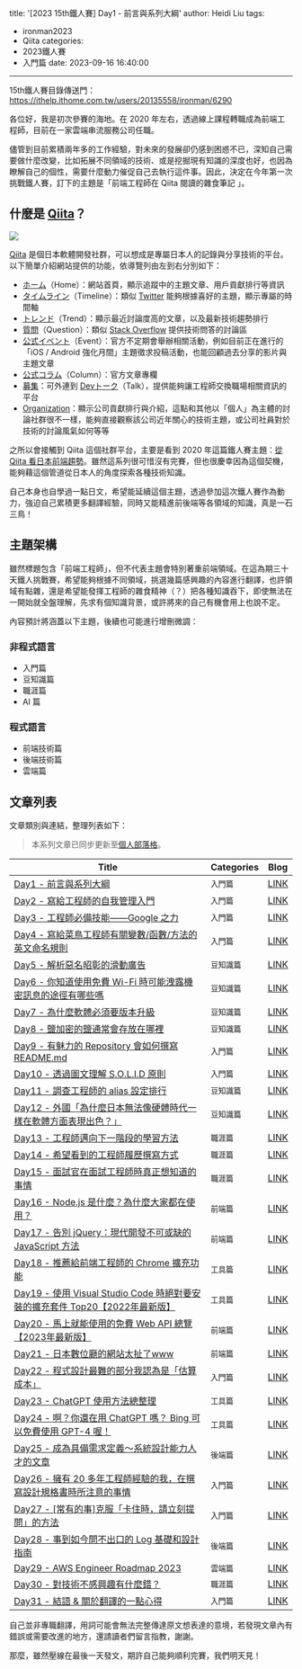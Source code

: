 title: '[2023 15th鐵人賽] Day1 - 前言與系列大綱'
author: Heidi Liu
tags:
  - ironman2023
  - Qiita
categories:
  - 2023鐵人賽
  - 入門篇
date: 2023-09-16 16:40:00
---

15th鐵人賽目錄傳送門：https://ithelp.ithome.com.tw/users/20135558/ironman/6290

<!--more-->

各位好，我是初次參賽的海地。在 2020 年左右，透過線上課程轉職成為前端工程師，目前在一家雲端串流服務公司任職。

儘管到目前累積兩年多的工作經驗，對未來的發展卻仍感到困惑不已，深知自己需要做什麼改變，比如拓展不同領域的技術、或是挖掘現有知識的深度也好，也因為瞭解自己的個性，需要什麼動力催促自己去執行這件事。因此，決定在今年第一次挑戰鐵人賽，訂下的主題是「前端工程師在 Qiita 閱讀的雜食筆記 」。

## 什麼是 [Qiita](https://qiita.com/)？

![](https://hackmd.io/_uploads/HkS6XJm1T.png)

[Qiita](https://qiita.com/) 是個日本軟體開發社群，可以想成是專屬日本人的記錄與分享技術的平台。以下簡單介紹網站提供的功能，依導覽列由左到右分別如下：

- [ホーム](https://qiita.com/)（Home）：網站首頁，顯示追蹤中的主題文章、用戶貢獻排行等資訊
- [タイムライン](https://qiita.com/timeline)（Timeline）：類似 [Twitter](https://twitter.com/) 能夠根據喜好的主題，顯示專屬的時間軸
- [トレンド](https://qiita.com/trend)（Trend）：顯示最近討論度高的文章，以及最新技術趨勢排行
- [質問](https://qiita.com/question-feed)（Question）：類似 [Stack Overflow](https://stackoverflow.com/) 提供技術問答的討論區
- [公式イベント](https://qiita.com/official-events)（Event）：官方不定期會舉辦相關活動，例如目前正在進行的「iOS / Android 強化月間」主題徵求投稿活動，也能回顧過去分享的影片與主題文章
- [公式コラム](https://qiita.com/official-columns)（Column）：官方文章專欄
- [募集](https://qiita.com/opportunities)：可外連到 [Devトーク](https://jobs.qiita.com/dev_talks/about)（Talk），提供能夠讓工程師交換職場相關資訊的平台
- [Organization](https://qiita.com/organizations)：顯示公司貢獻排行與介紹，這點和其他以「個人」為主體的討論社群很不一樣，能夠直接觀察該公司近年關心的技術主題，或公司社員對於技術的討論風氣如何等等

之所以會接觸到 Qiita 這個社群平台，主要是看到 2020 年這篇鐵人賽主題：[從 Qiita 看日本前端趨勢](https://ithelp.ithome.com.tw/users/20129711/ironman/3224)。雖然這系列很可惜沒有完賽，但也很慶幸因為這個契機，能夠藉這個管道從日本人的角度探索各種技術知識。

自己本身也自學過一點日文，希望能延續這個主題，透過參加這次鐵人賽作為動力，強迫自己累積更多翻譯經驗，同時又能精進前後端等各領域的知識，真是一石三鳥！

## 主題架構

雖然標題包含「前端工程師」，但不代表主題會特別著重前端領域。在這為期三十天鐵人挑戰賽，希望能夠根據不同領域，挑選幾篇感興趣的內容進行翻譯，也許領域有點雜，還是希望能發揮工程師的雜食精神（？）把各種知識吞下，即使無法在一開始就全盤理解，先求有個知識背景，或許將來的自己有機會用上也說不定。

內容預計將涵蓋以下主題，後續也可能進行增刪微調：

### 非程式語言

* 入門篇
* 豆知識篇
* 職涯篇
* AI 篇

### 程式語言

* 前端技術篇
* 後端技術篇
* 雲端篇

## 文章列表

文章類別與連結，整理列表如下：

> 本系列文章已同步更新至[個人部落格](https://heidiliu2020.github.io/categories/2023%E9%90%B5%E4%BA%BA%E8%B3%BD/)。

| Title  | Categories | Blog |
| ----  | ---- | ---- |
| [Day1 - 前言與系列大綱](https://ithelp.ithome.com.tw/articles/10315204) 	| `入門篇` | [LINK](https://heidiliu2020.github.io/ironman-2023-day-1/) |
| [Day2 - 寫給工程師的自我管理入門](https://ithelp.ithome.com.tw/articles/10319718) 	| `入門篇` | [LINK](https://heidiliu2020.github.io/ironman-2023-day-2/) |
| [Day3 - 工程師必備技能——Google 之力](https://ithelp.ithome.com.tw/articles/10321245) 	| `入門篇` | [LINK](https://heidiliu2020.github.io/ironman-2023-day-3/) |
| [Day4	- 寫給菜鳥工程師有關變數/函數/方法的英文命名規則](https://ithelp.ithome.com.tw/articles/10321397) 	| `入門篇` | [LINK](https://heidiliu2020.github.io/ironman-2023-day-4/) |
| [Day5 - 解析惡名昭彰的滑動廣告](https://ithelp.ithome.com.tw/articles/10323120) 	| `豆知識篇` | [LINK](https://heidiliu2020.github.io/ironman-2023-day-5/) |
| [Day6 - 你知道使用免費 Wi-Fi 時可能洩露機密訊息的途徑有哪些嗎](https://ithelp.ithome.com.tw/articles/10323820) 	| `豆知識篇` | [LINK](https://heidiliu2020.github.io/ironman-2023-day-6/) |
| [Day7 - 為什麼軟體必須要版本升級](https://ithelp.ithome.com.tw/articles/10324676) 	| `豆知識篇` | [LINK](https://heidiliu2020.github.io/ironman-2023-day-7/) |
| [Day8 - 鹽加密的鹽通常會存放在哪裡](https://ithelp.ithome.com.tw/articles/10325490) 	| `豆知識篇` | [LINK](https://heidiliu2020.github.io/ironman-2023-day-8/) |
| [Day9 - 有魅力的 Repository 會如何撰寫 README.md](https://ithelp.ithome.com.tw/articles/10326199) 	| `入門篇` | [LINK](https://heidiliu2020.github.io/ironman-2023-day-9/) |
| [Day10 - 透過圖文理解 S.O.L.I.D 原則](https://ithelp.ithome.com.tw/articles/10326231) 	| `入門篇` | [LINK](https://heidiliu2020.github.io/ironman-2023-day-10/) |
| [Day11 - 調查工程師的 alias 設定排行](https://ithelp.ithome.com.tw/articles/10328121) 	| `豆知識篇` | [LINK](https://heidiliu2020.github.io/ironman-2023-day-11/) |
| [Day12 - 外國「為什麼日本無法像硬體時代一樣在軟體方面表現出色？」](https://ithelp.ithome.com.tw/articles/10328120) 	| `豆知識篇` | [LINK](https://heidiliu2020.github.io/ironman-2023-day-12/) |
| [Day13 - 工程師邁向下一階段的學習方法](https://ithelp.ithome.com.tw/articles/10329658) 	| `職涯篇` | [LINK](https://heidiliu2020.github.io/ironman-2023-day-13/) |
| [Day14 - 希望看到的工程師履歷撰寫方式](https://ithelp.ithome.com.tw/articles/10330376) 	| `職涯篇` | [LINK](https://heidiliu2020.github.io/ironman-2023-day-14/) |
| [Day15 - 面試官在面試工程師時真正想知道的事情 ](https://ithelp.ithome.com.tw/articles/10331188) 	| `職涯篇` | [LINK](https://heidiliu2020.github.io/ironman-2023-day-15/) |
| [Day16 - Node.js 是什麼？為什麼大家都在使用？](https://ithelp.ithome.com.tw/articles/10331821) 	| `前端篇` | [LINK](https://heidiliu2020.github.io/ironman-2023-day-16/) |
| [Day17 - 告別 jQuery：現代開發不可或缺的 JavaScript 方法](https://ithelp.ithome.com.tw/articles/10332464) 	| `前端篇` | [LINK](https://heidiliu2020.github.io/ironman-2023-day-17/) |
| [Day18 - 推薦給前端工程師的 Chrome 擴充功能](https://ithelp.ithome.com.tw/articles/10333170) 	| `工具篇` | [LINK](https://heidiliu2020.github.io/ironman-2023-day-18/) |
| [Day19 - 使用 Visual Studio Code 時絕對要安裝的擴充套件 Top20【2022年最新版】](https://ithelp.ithome.com.tw/articles/10333745) 	| `工具篇` | [LINK](https://heidiliu2020.github.io/ironman-2023-day-19/) |
| [Day20 - 馬上就能使用的免費 Web API 總覽【2023年最新版】](https://ithelp.ithome.com.tw/articles/10334472) 	| `前端篇` | [LINK](https://heidiliu2020.github.io/ironman-2023-day-20/) |
| [Day21 - 日本數位廳的網站太扯了www](https://ithelp.ithome.com.tw/articles/10334680) 	| `前端篇` | [LINK](https://heidiliu2020.github.io/ironman-2023-day-21/) |
| [Day22 - 程式設計最難的部分我認為是「估算成本」](https://ithelp.ithome.com.tw/articles/10335624) 	| `入門篇` | [LINK](https://heidiliu2020.github.io/ironman-2023-day-22/) |
| [Day23 - ChatGPT 使用方法總整理](https://ithelp.ithome.com.tw/articles/10336359) 	| `工具篇` | [LINK](https://heidiliu2020.github.io/ironman-2023-day-23/) |
| [Day24 - 啊？你還在用 ChatGPT 嗎？ Bing 可以免費使用 GPT-4 喔！](https://ithelp.ithome.com.tw/articles/10336882) 	| `工具篇` | [LINK](https://heidiliu2020.github.io/ironman-2023-day-24/) |
| [Day25 - 成為具備需求定義～系統設計能力人才的文章](https://ithelp.ithome.com.tw/articles/10337492) 	| `後端篇` | [LINK](https://heidiliu2020.github.io/ironman-2023-day-25/) |
| [Day26 - 擁有 20 多年工程師經驗的我，在撰寫設計規格書時所注意的事情](https://ithelp.ithome.com.tw/articles/10337883) 	| `入門篇` | [LINK](https://heidiliu2020.github.io/ironman-2023-day-26/) |
| [Day27 - [常有的事]克服「卡住時，請立刻提問」的方法](https://ithelp.ithome.com.tw/articles/10338305) 	| `入門篇` | [LINK](https://heidiliu2020.github.io/ironman-2023-day-27/) |
| [Day28 - 事到如今問不出口的 Log 基礎和設計指南](https://ithelp.ithome.com.tw/articles/10338905)	| `後端篇` | [LINK](https://heidiliu2020.github.io/ironman-2023-day-28/) |
| [Day29 - AWS Engineer Roadmap 2023](https://ithelp.ithome.com.tw/articles/10339403) 	| `雲端篇` | [LINK](https://heidiliu2020.github.io/ironman-2023-day-29/) |
| [Day30 - 對技術不感興趣有什麼錯？](https://ithelp.ithome.com.tw/articles/10339972) 	| `職涯篇` | [LINK](https://heidiliu2020.github.io/ironman-2023-day-30/) |
| [Day31 - 結語 & 關於翻譯的一點心得](https://ithelp.ithome.com.tw/articles/10339999) | `入門篇` | [LINK](https://heidiliu2020.github.io/ironman-2023-day-31/) |


自己並非專職翻譯，用詞可能會無法完整傳達原文想表達的意境，若發現文章內有錯誤或需要改進的地方，還請讀者們留言指教，謝謝。

那麼，雖然壓線在最後一天發文，期許自己能夠順利完賽，我們明天見！

